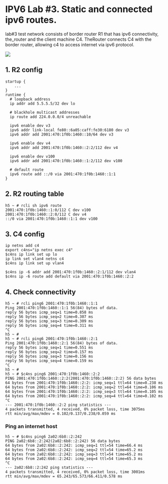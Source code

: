 # IPV6 Lab #3. Static and connected ipv6 routes.

lab#3 test network consists of border router R1 that has
ipv6 connectivity, the_router and the client machine C4. 
TheRouter connects C4 with the border router, allowing c4
to access internet via ipv6 protocol.

<img src="http://therouter.net/images/ipv6/ipv6 lab3.png">

## 1. R2 config

	startup {
		...
	}
	runtime {
	  # loopback address
	  ip addr add 5.5.5.5/32 dev lo
	
	  # blackhole multicast addresses
	  ip route add 224.0.0.0/4 unreachable
	
	  ipv6 enable dev v3
	  ipv6 addr link-local fe80::6a05:caff:fe30:6180 dev v3
	  ipv6 addr add 2001:470:1f0b:1460::10/64 dev v3
	
	  ipv6 enable dev v4
	  ipv6 addr add 2001:470:1f0b:1460::2:2/112 dev v4
	
	  ipv6 enable dev v100
	  ipv6 addr add 2001:470:1f0b:1460::1:2/112 dev v100
	
	  # default route
	  ipv6 route add ::/0 via 2001:470:1f0b:1460::1:1
	}

## 2. R2 routing table

	h5 ~ # rcli sh ipv6 route
	2001:470:1f0b:1460::1:0/112 C dev v100
	2001:470:1f0b:1460::2:0/112 C dev v4
	::/0 via 2001:470:1f0b:1460::1:1 dev v100

## 3. C4 config

	ip netns add c4
	export c4ns="ip netns exec c4"
	$c4ns ip link set up lo
	ip link set vlan4 netns c4
	$c4ns ip link set up vlan4
	
	$c4ns ip -6 addr add 2001:470:1f0b:1460::2:1/112 dev vlan4
	$c4ns ip -6 route add default via 2001:470:1f0b:1460::2:2

## 4. Check connectivity

	h5 ~ # rcli ping6 2001:470:1f0b:1460::1:1
	Ping 2001:470:1f0b:1460::1:1 56(84) bytes of data.
	reply 56 bytes icmp_seq=1 time=0.858 ms
	reply 56 bytes icmp_seq=2 time=0.307 ms
	reply 56 bytes icmp_seq=3 time=0.309 ms
	reply 56 bytes icmp_seq=4 time=0.311 ms
	^C
	h5 ~ #
	h5 ~ # rcli ping6 2001:470:1f0b:1460::2:1
	Ping 2001:470:1f0b:1460::2:1 56(84) bytes of data.
	reply 56 bytes icmp_seq=1 time=0.551 ms
	reply 56 bytes icmp_seq=2 time=0.157 ms
	reply 56 bytes icmp_seq=3 time=0.156 ms
	reply 56 bytes icmp_seq=4 time=0.159 ms
	^C
	h5 ~ #
	h5 ~ # $c4ns ping6 2001:470:1f0b:1460::2:2
	PING 2001:470:1f0b:1460::2:2(2001:470:1f0b:1460::2:2) 56 data bytes
	64 bytes from 2001:470:1f0b:1460::2:2: icmp_seq=1 ttl=64 time=0.238 ms
	64 bytes from 2001:470:1f0b:1460::2:2: icmp_seq=2 ttl=64 time=0.106 ms
	64 bytes from 2001:470:1f0b:1460::2:2: icmp_seq=3 ttl=64 time=0.105 ms
	64 bytes from 2001:470:1f0b:1460::2:2: icmp_seq=4 ttl=64 time=0.102 ms
	^C
	--- 2001:470:1f0b:1460::2:2 ping statistics ---
	4 packets transmitted, 4 received, 0% packet loss, time 3075ms
	rtt min/avg/max/mdev = 0.102/0.137/0.238/0.059 ms


### Ping an internet host

	h5 ~ # $c4ns ping6 2a02:6b8::2:242
	PING 2a02:6b8::2:242(2a02:6b8::2:242) 56 data bytes
	64 bytes from 2a02:6b8::2:242: icmp_seq=1 ttl=54 time=66.4 ms
	64 bytes from 2a02:6b8::2:242: icmp_seq=2 ttl=54 time=65.2 ms
	64 bytes from 2a02:6b8::2:242: icmp_seq=3 ttl=54 time=65.2 ms
	64 bytes from 2a02:6b8::2:242: icmp_seq=4 ttl=54 time=65.3 ms
	^C
	--- 2a02:6b8::2:242 ping statistics ---
	4 packets transmitted, 4 received, 0% packet loss, time 3001ms
	rtt min/avg/max/mdev = 65.243/65.573/66.411/0.578 ms

		